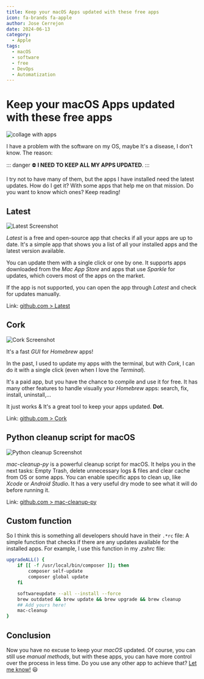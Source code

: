 ```yaml
---
title: Keep your macOS Apps updated with these free apps
icon: fa-brands fa-apple
author: Jose Cerrejon
date: 2024-06-13
category:
  - Apple
tags:
  - macOS
  - software
  - free
  - DevOps
  - Automatization
---
```

# Keep your macOS Apps updated with these free apps

![collage with apps](/images/2024/06/update_macos_apps.png "My apps to get my OS to the latest")

I have a problem with the software on my OS, maybe It's a disease, I don't know. The reason:

::: danger ⛔️
**I NEED TO KEEP ALL MY APPS UPDATED**.
:::

I try not to have many of them, but the apps I have installed need the latest updates. How do I get it? With some apps that help me on that mission. Do you want to know which ones? Keep reading!

## Latest

![Latest Screenshot](/images/2024/06/latest.jpg "Latest")

*Latest* is a free and open-source app that checks if all your apps are up to date. It's a simple app that shows you a list of all your installed apps and the latest version available.

You can update them with a single click or one by one. It supports apps downloaded from the *Mac App Store* and apps that use *Sparkle* for updates, which covers most of the apps on the market.

If the app is not supported, you can open the app through *Latest* and check for updates manually.

Link: [github.com > Latest](https://github.com/mangerlahn/Latest)

## Cork

![Cork Screenshot](/images/2024/06/cork.jpg "Cork")

It's a fast *GUI* for *Homebrew* apps!

In the past, I used to update my apps with the terminal, but with *Cork*, I can do it with a single click (even when I love the *Terminal*).

It's a paid app, but you have the chance to compile and use it for free. It has many other features to handle visually your *Homebrew* apps: search, fix, install, uninstall,...

It just works & It's a great tool to keep your apps updated. **Dot.**

Link: [github.com > Cork](https://github.com/buresdv/Cork)

## Python cleanup script for macOS

![Python cleanup Screenshot](/images/2024/06/mac-cleanup.png "Python cleanup")

*mac-cleanup-py* is a powerful cleanup script for macOS. It helps you in the next tasks: Empty Trash, delete unnecessary logs & files and clear cache from OS or some apps. You can enable specific apps to clean up, like *Xcode* or *Android Studio*. It has a very useful dry mode to see what it will do before running it.

Link: [github.com > mac-cleanup-py](https://github.com/mac-cleanup/mac-cleanup-py)

## Custom function

So I think this is something all developers should have in their `.*rc` file: A simple function that checks if there are any updates available for the installed apps. For example, I use this function in my *.zshrc* file:

```sh
upgradeALL() {
    if [[ -f /usr/local/bin/composer ]]; then
        composer self-update
        composer global update
    fi

    softwareupdate --all --install --force
    brew outdated && brew update && brew upgrade && brew cleanup
    ## Add yours here!
    mac-cleanup
}
```

## Conclusion

Now you have no excuse to keep your *macOS* updated. Of course, you can still use *manual methods*, but with these apps, you can have more control over the process in less time. Do you use any other app to achieve that? [Let me know!](mailto:ulysess@gmail.com) :smiley: